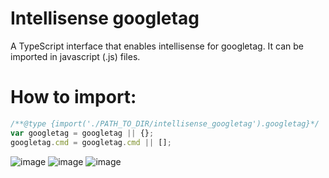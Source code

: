 # Intellisense googletag
A TypeScript interface that enables intellisense for googletag. It can be imported in javascript (.js) files.

<h1>How to import:</h1>

```javascript
/**@type {import('./PATH_TO_DIR/intellisense_googletag').googletag}*/
var googletag = googletag || {};
googletag.cmd = googletag.cmd || [];
```
![image](https://user-images.githubusercontent.com/46784771/145021248-86df5da5-1ad5-4736-988e-8900d17173fb.png)
![image](https://user-images.githubusercontent.com/46784771/145021477-ce946a49-50a2-494a-829c-a3dac181b1c1.png)
![image](https://user-images.githubusercontent.com/46784771/145021564-7b5a3e8d-d858-4d29-a779-e3e1a28b35b9.png)
